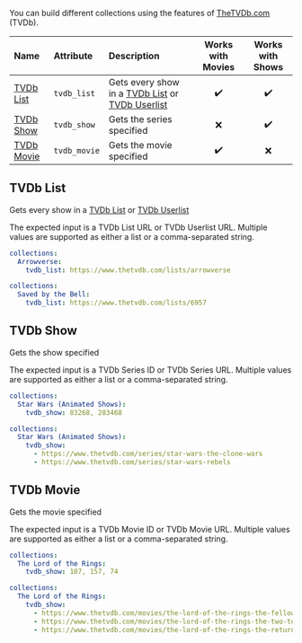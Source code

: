 You can build different collections using the features of [TheTVDb.com](https://www.thetvdb.com/) (TVDb).

| Name | Attribute | Description | Works with Movies | Works with Shows |
| :-- | :-- | :-- | :--: | :--: |
| [TVDb List](#tvdb-list) | `tvdb_list` | Gets every show in a [TVDb List](https://www.thetvdb.com/lists) or [TVDb Userlist](https://www.thetvdb.com/lists/custom) | :heavy_check_mark: | :heavy_check_mark: |
| [TVDb Show](#tvdb-show) | `tvdb_show` | Gets the series specified | :x: | :heavy_check_mark: |
| [TVDb Movie](#tvdb-movie) | `tvdb_movie` | Gets the movie specified | :heavy_check_mark: | :x: |

## TVDb List
Gets every show in a [TVDb List](https://www.thetvdb.com/lists) or [TVDb Userlist](https://www.thetvdb.com/lists/custom)

The expected input is a TVDb List URL or TVDb Userlist URL. Multiple values are supported as either a list or a comma-separated string.

```yaml
collections:
  Arrowverse:
    tvdb_list: https://www.thetvdb.com/lists/arrowverse
```
```yaml
collections:
  Saved by the Bell:
    tvdb_list: https://www.thetvdb.com/lists/6957
```

## TVDb Show
Gets the show specified

The expected input is a TVDb Series ID or TVDb Series URL. Multiple values are supported as either a list or a comma-separated string.

```yaml
collections:
  Star Wars (Animated Shows):
    tvdb_show: 83268, 283468
```
```yaml
collections:
  Star Wars (Animated Shows):
    tvdb_show:
      - https://www.thetvdb.com/series/star-wars-the-clone-wars
      - https://www.thetvdb.com/series/star-wars-rebels
```

## TVDb Movie
Gets the movie specified

The expected input is a TVDb Movie ID or TVDb Movie URL. Multiple values are supported as either a list or a comma-separated string.

```yaml
collections:
  The Lord of the Rings:
    tvdb_show: 107, 157, 74
```
```yaml
collections:
  The Lord of the Rings:
    tvdb_show:
      - https://www.thetvdb.com/movies/the-lord-of-the-rings-the-fellowship-of-the-ring
      - https://www.thetvdb.com/movies/the-lord-of-the-rings-the-two-towers
      - https://www.thetvdb.com/movies/the-lord-of-the-rings-the-return-of-the-king
```